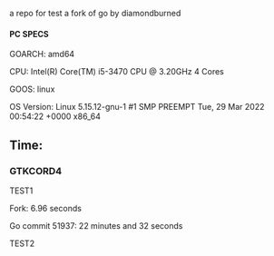 a repo for test a fork of go by diamondburned
#### PC SPECS
GOARCH: amd64

CPU: Intel(R) Core(TM) i5-3470 CPU @ 3.20GHz 4 Cores

GOOS: linux

OS Version: Linux 5.15.12-gnu-1 #1 SMP PREEMPT Tue, 29 Mar 2022 00:54:22 +0000 x86_64


## Time:
### GTKCORD4
TEST1

Fork:
6.96 seconds

Go commit 51937:
22 minutes and 32 seconds

TEST2




